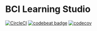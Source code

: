 # BCI Learning Studio

[![CircleCI](https://circleci.com/gh/hellomoto-ai/bci-learning-studio.svg?style=svg)](https://circleci.com/gh/hellomoto-ai/bci-learning-studio)
[![codebeat badge](https://codebeat.co/badges/78929fde-84f3-4339-97a5-80113a00b1a4)](https://codebeat.co/projects/github-com-hellomoto-ai-bci-learning-studio-master)
[![codecov](https://codecov.io/gh/hellomoto-ai/bci-learning-studio/branch/master/graph/badge.svg)](https://codecov.io/gh/hellomoto-ai/bci-learning-studio)
